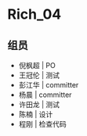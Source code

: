 # Rich_04
## 组员
 - 倪枫超 | PO
 - 王冠伦 | 测试
 - 彭江华 | committer
 - 杨晨   |  committer
 - 许田龙 | 测试 
 - 陈楠   | 设计
 - 程刚	 | 检查代码 

